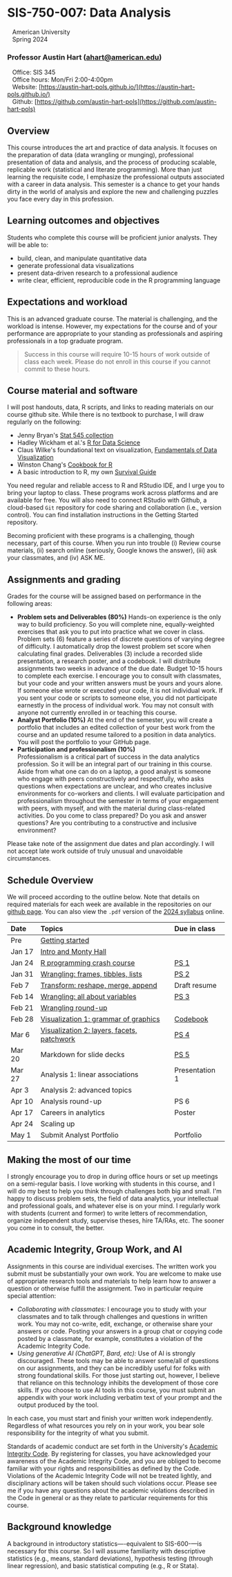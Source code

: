 # SIS-750-007: Data Analysis
&nbsp;&nbsp;&nbsp;American University  
&nbsp;&nbsp;&nbsp;Spring 2024  

### Professor Austin Hart (ahart@american.edu)  
&nbsp;&nbsp;&nbsp;Office: SIS 345  
&nbsp;&nbsp;&nbsp;Office hours:	Mon/Fri 2:00-4:00pm  
&nbsp;&nbsp;&nbsp;Website: [https://austin-hart-pols.github.io/](https://austin-hart-pols.github.io/)  
&nbsp;&nbsp;&nbsp;Github: [https://github.com/austin-hart-pols](https://github.com/austin-hart-pols)  


## Overview
This course introduces the art and practice of data analysis. It focuses on the preparation of data (data wrangling or munging), professional presentation of data and analysis, and the process of producing scalable, replicable work (statistical and literate programming). More than just learning the requisite code, I emphasize the professional outputs associated with a career in data analysis. This semester is a chance to get your hands dirty in the world of analysis and explore the new and challenging puzzles you face every day in this profession.


## Learning outcomes and objectives
Students who complete this course will be proficient junior analysts. They will be able to:
- build, clean, and manipulate quantitative data
- generate professional data visualizations
- present data-driven research to a professional audience
- write clear, efficient, reproducible code in the R programming language


## Expectations and workload
This is an advanced graduate course. The material is challenging, and the workload is intense. However, my expectations for the course and of your performance are appropriate to your standing as professionals and aspiring professionals in a top graduate program. 

> Success in this course will require 10-15 hours of work outside of class each week. Please do not enroll in this course if you cannot commit to these hours.


## Course material and software
I will post handouts, data, R scripts, and links to reading materials on our course github site. While there is no textbook to purchase, I will draw regularly on the following:
- Jenny Bryan's [Stat 545 collection](https://stat545.com/)
- Hadley Wickham et al.'s [R for Data Science](https://r4ds.hadley.nz/)  
- Claus Wilke's foundational text on visualization, [Fundamentals of Data Visualization](https://clauswilke.com/dataviz/)
- Winston Chang's [Cookbook for R](http://www.cookbook-r.com/)
- A basic introduction to R, my own [Survival Guide](https://austin-hart-pols.github.io/SurvivalGuide/)

You need regular and reliable access to R and RStudio IDE, and I urge you to bring your laptop to class. These programs work across platforms and are available for free. You will also need to connect RStudio with Github, a cloud-based `Git` repository for code sharing and collaboration (i.e., version control). You can find installation instructions in the Getting Started repository. 

Becoming proficient with these programs is a challenging, though necessary, part of this course. When you run into trouble (i) Review course materials, (ii) search online (seriously, Google knows the answer), (iii) ask your classmates, and (iv) ASK ME.


## Assignments and grading
Grades for the course will be assigned based on performance in the following areas:
- **Problem sets and Deliverables (80%)** 
Hands-on experience is the only way to build proficiency. So you will complete nine, equally-weighted exercises that ask you to put into practice what we cover in class. Problem sets (6) feature a series of discrete questions of varying degree of difficulty. I automatically drop the lowest problem set score when calculating final grades. Deliverables (3) include a recorded slide presentation, a research poster, and a codebook. I will distribute assignments two weeks in advance of the due date. Budget 10-15 hours to complete each exercise. I encourage you to consult with classmates, but your code and your written answers must be yours and yours alone. If someone else wrote or executed your code, it is not individual work. If you sent your code or scripts to someone else, you did not participate earnestly in the process of individual work. You may not consult with anyone not currently enrolled in or teaching this course. 
- **Analyst Portfolio (10%)** 
At the end of the semester, you will create a portfolio that includes an edited collection of your best work from the course and an updated resume tailored to a position in data analytics. You will post the portfolio to your GitHub page. 
- **Participation and professionalism (10%)**  
Professionalism is a critical part of success in the data analytics profession. So it will be an integral part of our training in this course. Aside from what one can do on a laptop, a good analyst is someone who engage with peers constructively and respectfully, who asks questions when expectations are unclear, and who creates inclusive environments for co-workers and clients. I will evaluate participation and professionalism throughout the semester in terms of your engagement with peers, with myself, and with the material during class-related activities. Do you come to class prepared? Do you ask and answer questions? Are you contributing to a constructive and inclusive environment?

Please take note of the assignment due dates and plan accordingly. I will not accept late work outside of truly unusual and unavoidable circumstances.


## Schedule Overview
We will proceed according to the outline below. Note that details on required materials for each week are available in the repositories on our [github page](https://github.com/sis750). You can also view the `.pdf` version of the [2024 syllabus](https://sis750.github.io/Syllabus/syllabus-750-spring24.pdf) online.

| Date    | Topics                                        | Due in class   |
| :-----  | :-------------------------------------------- | :------------- |
| Pre     | [Getting started](https://github.com/sis750/00-getting-started)  |  |
| Jan 17  | [Intro and Monty Hall](https://github.com/sis750/01-monty-hall)   |  |
| Jan 24  | [R programming crash course](https://github.com/sis750/02-programming)    | [PS 1](https://sis750.github.io/01-monty-hall/ps1.pdf)     |
| Jan 31  | [Wrangling: frames, tibbles, lists](https://github.com/sis750/03-wrangling1)   | [PS 2](https://github.com/sis750/02-programming/blob/main/ps2.pdf)           |
| Feb 7   | [Transform: reshape, merge, append](https://github.com/sis750/04-transform)           | Draft resume   |
| Feb 14  | [Wrangling: all about variables](https://github.com/sis750/05-clean-recode)              | [PS 3](https://github.com/sis750/04-transform/tree/main/PS3)           |
| Feb 21  | [Wrangling round-up](https://github.com/sis750/06-codebooks)                            |                |
| Feb 28  | [Visualization 1: grammar of graphics](https://github.com/sis750/07-viz1)          | [Codebook](https://github.com/sis750/05-clean-recode/blob/main/codebook-assignment.pdf)       |
| Mar 6   | [Visualization 2: layers, facets, patchwork](https://github.com/sis750/08-viz2)    | [PS 4](https://github.com/sis750/07-viz1/tree/main/PS4)           |
| Mar 20  | Markdown for slide decks                       | [PS 5](https://github.com/sis750/08-viz2/tree/main/PS5)           |
| Mar 27  | Analysis 1: linear associations                          | Presentation 1 |
| Apr 3   | Analysis 2: advanced topics              |                |
| Apr 10  | Analysis round-up                   | PS 6           |
| Apr 17  | Careers in analytics                             | Poster         |
| Apr 24  | Scaling up                                    |                |
| May 1   | Submit Analyst Portfolio                      | Portfolio      |  

## Making the most of our time
I strongly encourage you to drop in during office hours or set up meetings on a semi-regular basis. I love working with students in this course, and I will do my best to help you think through challenges both big and small. I'm happy to discuss problem sets, the field of data analytics, your intellectual and professional goals, and whatever else is on your mind. I regularly work with students (current and former) to write letters of recommendation, organize independent study, supervise theses, hire TA/RAs,  etc. The sooner you come in to consult, the better.

## Academic Integrity, Group Work, and AI
Assignments in this course are individual exercises. The written work you submit must be substantially your own work. You are welcome to make use of appropriate research tools and materials to help learn how to answer a question or otherwise fulfill the assignment. Two in particular require special attention:

- *Collaborating with classmates:* I encourage you to study with your classmates and to talk through challenges and questions in written work. You may not co-write, edit, exchange, or otherwise share your answers or code. Posting your answers in a group chat or copying code posted by a classmate, for example, constitutes a violation of the Academic Integrity Code.
- *Using generative AI (ChatGPT, Bard, etc):* Use of AI is strongly discouraged. These tools may be able to answer some/all of questions on our assignments, and they can be incredibly useful for folks with strong foundational skills. For those just starting out, however, I believe that reliance on this technology inhibits the development of those core skills. If you choose to use AI tools in this course, you must submit an appendix with your work including verbatim text of your prompt and the output produced by the tool. 

In each case, you must start and finish your written work independently. Regardless of what resources you rely on in your work, you bear sole responsibility for the integrity of what you submit. 

Standards of academic conduct are set forth in the University's [Academic Integrity Code](https://www.american.edu/policies/students/academic-integrity-code.cfm). By registering for classes, you have acknowledged your awareness of the Academic Integrity Code, and you are obliged to become familiar with your rights and responsibilities as defined by the Code. Violations of the Academic Integrity Code will not be treated lightly, and disciplinary actions will be taken should such violations occur. Please see me if you have any questions about the academic violations described in the Code in general or as they relate to particular requirements for this course.


## Background knowledge
A background in introductory statistics—-equivalent to SIS-600-—is necessary for this course. So I will assume familiarity with descriptive statistics (e.g., means, standard deviations), hypothesis testing (through linear regression), and basic statistical computing (e.g., R or Stata).
